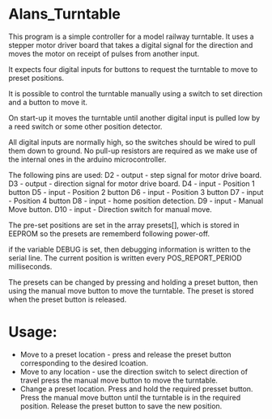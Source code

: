 # Alans_Turntable

This program is a simple controller for a model railway turntable.   It uses
a stepper motor driver board that takes a digital signal for the direction
and moves the motor on receipt of pulses from another input.

It expects four digital inputs for buttons to request the turntable to move to
preset positions.

It is possible to control the turntable manually using a switch to set direction
and a button to move it.

On start-up it moves the turntable until another digital input is pulled low
by a reed switch or some other position detector.

All digital inputs are normally high, so the switches should be wired to pull
them down to ground.  No pull-up resistors are required as we make use of the
internal ones in the arduino microcontroller.

The following pins are used:
D2 - output - step signal for motor drive board.
D3 - output - direction signal for motor drive board.
D4 - input - Position 1 button
D5 - input - Position 2 button
D6 - input - Position 3 button
D7 - input - Position 4 button
D8 - input - home position detection.
D9 - input - Manual Move button.
D10 - input - Direction switch for manual move.

The pre-set positions are set in the array presets[], which is stored in
EEPROM so the presets are rememberd following power-off.

if the variable DEBUG is set, then debugging information is written to the serial line.   The current position is written every POS_REPORT_PERIOD milliseconds.

The presets can be changed by pressing and holding a preset button, then using
the manual move button to move the turntable.   The preset is stored when the
preset button is released.


# Usage:
  * Move to a preset location - press and release the preset button corresponding
to the desired lcoation.
  * Move to any location - use the direction switch to select direction of travel
  press the manual move button to move the turntable.
  * Change a preset location.  Press and hold the required presset button.  Press the manual move button until the turntable is in the required position.  Release the preset button to save the new position.